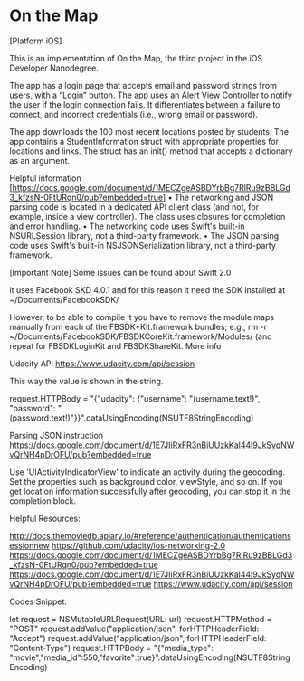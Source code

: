 # On the Map

[Platform iOS]

This is an implementation of On the Map, the third project in the iOS Developer Nanodegree.

The app has a login page that accepts email and password strings from users, with a “Login” button.
The app uses an Alert View Controller to notify the user if the login connection fails. It differentiates between a failure to connect, and incorrect credentials (i.e., wrong email or password).

The app downloads the 100 most recent locations posted by students.
The app contains a StudentInformation struct with appropriate properties for locations and links.
The struct has an init() method that accepts a dictionary as an argument.


Helpful information [https://docs.google.com/document/d/1MECZgeASBDYrbBg7RlRu9zBBLGd3_kfzsN-0FtURqn0/pub?embedded=true]
• The networking and JSON parsing code is located in a dedicated API client class (and not, for example, inside a view controller). The class uses closures for completion and error handling.
• The networking code uses Swift's built-in NSURLSession library, not a third-party framework.
• The JSON parsing code uses Swift's built-in NSJSONSerialization library, not a third-party framework.

[Important Note]
Some issues can be found about Swift 2.0

it uses Facebook SKD 4.0.1 and for this reason it need the SDK installed at ~/Documents/FacebookSDK/

However, to be able to compile it you have to remove the module maps manually from each of the FBSDK*Kit.framework bundles; e.g., rm -r ~/Documents/FacebookSDK/FBSDKCoreKit.framework/Modules/ (and repeat for FBSDKLoginKit and FBSDKShareKit. More info

Udacity API
https://www.udacity.com/api/session

This way the value is shown in the string.

request.HTTPBody = "{\"udacity\": {\"username\": \"\(username.text!)\", \"password\": \"\(password.text!)\"}}".dataUsingEncoding(NSUTF8StringEncoding)

Parsing JSON instruction
https://docs.google.com/document/d/1E7JIiRxFR3nBiUUzkKal44l9JkSyqNWvQrNH4pDrOFU/pub?embedded=true

Use 'UIActivityIndicatorView' to indicate an activity during the geocoding. 
Set the properties such as background color, viewStyle, and so on. If you get location information successfully after geocoding, you can stop it in the completion block.


Helpful Resources:


http://docs.themoviedb.apiary.io/#reference/authentication/authenticationsessionnew
https://github.com/udacity/ios-networking-2.0
https://docs.google.com/document/d/1MECZgeASBDYrbBg7RlRu9zBBLGd3_kfzsN-0FtURqn0/pub?embedded=true
https://docs.google.com/document/d/1E7JIiRxFR3nBiUUzkKal44l9JkSyqNWvQrNH4pDrOFU/pub?embedded=true
https://www.udacity.com/api/session

Codes Snippet:

let request = NSMutableURLRequest(URL: url)
request.HTTPMethod = "POST"
request.addValue("application/json", forHTTPHeaderField: "Accept")
request.addValue("application/json", forHTTPHeaderField: "Content-Type")
request.HTTPBody = "{\"media_type\": \"movie\",\"media_id\":550,\"favorite\":true}".dataUsingEncoding(NSUTF8StringEncoding)
